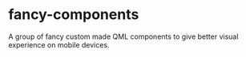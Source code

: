 # fancy-components
A group of fancy custom made QML components to give better visual experience on mobile devices.
